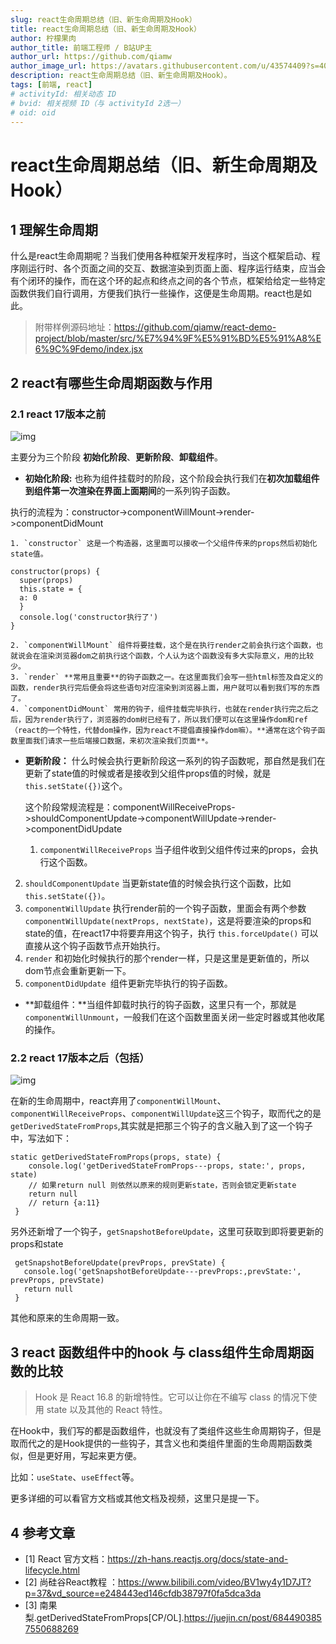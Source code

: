 ```yaml
---
slug: react生命周期总结（旧、新生命周期及Hook）
title: react生命周期总结（旧、新生命周期及Hook）
author: 柠檬果肉
author_title: 前端工程师 / B站UP主
author_url: https://github.com/qiamw
author_image_url: https://avatars.githubusercontent.com/u/43574409?s=400&u=f5973781cf424d7cf56d7ff289f132f11ff51718&v=4
description: react生命周期总结（旧、新生命周期及Hook）。
tags: [前端, react]
# activityId: 相关动态 ID
# bvid: 相关视频 ID（与 activityId 2选一）
# oid: oid
---
```


<!-- truncate -->

# react生命周期总结（旧、新生命周期及Hook）

## 1 理解生命周期

什么是react生命周期呢？当我们使用各种框架开发程序时，当这个框架启动、程序刚运行时、各个页面之间的交互、数据渲染到页面上面、程序运行结束，应当会有个闭环的操作，而在这个环的起点和终点之间的各个节点，框架给给定一些特定函数供我们自行调用，方便我们执行一些操作，这便是生命周期。react也是如此。

> 附带样例源码地址：https://github.com/qiamw/react-demo-project/blob/master/src/%E7%94%9F%E5%91%BD%E5%91%A8%E6%9C%9Fdemo/index.jsx

## 2 react有哪些生命周期函数与作用

### 2.1 react 17版本之前



![img](https://cdn.nlark.com/yuque/0/2022/png/22565604/1656945408594-7187c2e7-10b6-42f4-813e-098d77d8b80b.png)

主要分为三个阶段 **初始化阶段**、**更新阶段**、**卸载组件**。

- **初始化阶段:** 也称为组件挂载时的阶段，这个阶段会执行我们在**初次加载组件到组件第一次渲染在界面上面期间**的一系列钩子函数。

执行的流程为：constructor->componentWillMount->render->componentDidMount

 	1. `constructor` 这是一个构造器，这里面可以接收一个父组件传来的props然后初始化state值。		

```
constructor(props) {
  super(props)
  this.state = {
  a: 0
  }
  console.log('constructor执行了')
}
```

 	2. `componentWillMount` 组件将要挂载，这个是在执行render之前会执行这个函数，也就说会在渲染浏览器dom之前执行这个函数，个人认为这个函数没有多大实际意义，用的比较少。
 	3. `render` **常用且重要**的钩子函数之一。在这里面我们会写一些html标签及自定义的函数，render执行完后便会将这些语句对应渲染到浏览器上面，用户就可以看到我们写的东西了。
 	4. `componentDidMount` 常用的钩子，组件挂载完毕执行，也就在render执行完之后之后，因为render执行了，浏览器的dom树已经有了，所以我们便可以在这里操作dom和ref（react的一个特性，代替dom操作，因为react不提倡直接操作dom嘛）。**通常在这个钩子函数里面我们请求一些后端接口数据，来初次渲染我们页面**。

- **更新阶段：**  什么时候会执行更新阶段这一系列的钩子函数呢，那自然是我们在更新了state值的时候或者是接收到父组件props值的时候，就是`this.setState({})`这个。

  这个阶段常规流程是：componentWillReceiveProps->shouldComponentUpdate->componentWillUpdate->render->componentDidUpdate

  1.  `componentWillReceiveProps` 当子组件收到父组件传过来的props，会执行这个函数。

2. `shouldComponentUpdate` 当更新state值的时候会执行这个函数，比如`this.setState({})`。
3. `componentWillUpdate` 执行render前的一个钩子函数，里面会有两个参数`componentWillUpdate(nextProps, nextState)`，这是将要渲染的props和state的值，在react17中将要弃用这个钩子，执行 `this.forceUpdate()` 可以直接从这个钩子函数节点开始执行。
4. `render` 和初始化时候执行的那个render一样，只是这里是更新值的，所以dom节点会重新更新一下。
5. `componentDidUpdate `组件更新完毕执行的钩子函数。

- **卸载组件：**当组件卸载时执行的钩子函数，这里只有一个，那就是`componentWillUnmount`，一般我们在这个函数里面关闭一些定时器或其他收尾的操作。

### 2.2 react 17版本之后（包括）

![img](https://cdn.nlark.com/yuque/0/2022/png/22565604/1656977515120-9ce187b3-8f13-4da3-aacf-454bf203350d.png)

在新的生命周期中，react弃用了`componentWillMount`、`componentWillReceiveProps`、`componentWillUpdate`这三个钩子，取而代之的是`getDerivedStateFromProps`,其实就是把那三个钩子的含义融入到了这一个钩子中，写法如下：

```
static getDerivedStateFromProps(props, state) {
    console.log('getDerivedStateFromProps---props, state:', props, state)
    // 如果return null 则依然以原来的规则更新state，否则会锁定更新state
    return null
    // return {a:11}
 }
```

另外还新增了一个钩子，`getSnapshotBeforeUpdate`，这里可获取到即将要更新的props和state

```
 getSnapshotBeforeUpdate(prevProps, prevState) {
   console.log('getSnapshotBeforeUpdate---prevProps:,prevState:', prevProps, prevState)
   return null
 }
```

其他和原来的生命周期一致。

## 3 react 函数组件中的hook 与 class组件生命周期函数的比较

> Hook 是 React 16.8 的新增特性。它可以让你在不编写 class 的情况下使用 state 以及其他的 React 特性。

在Hook中，我们写的都是函数组件，也就没有了类组件这些生命周期钩子，但是取而代之的是Hook提供的一些钩子，其含义也和类组件里面的生命周期函数类似，但是更好用，写起来更方便。

比如：`useState`、`useEffect`等。

更多详细的可以看官方文档或其他文档及视频，这里只是提一下。

## 4 参考文章

- [1] React 官方文档：https://zh-hans.reactjs.org/docs/state-and-lifecycle.html
- [2] 尚硅谷React教程 ：https://www.bilibili.com/video/BV1wy4y1D7JT?p=37&vd_source=e248443ed146cfdb38797f0fa5dca3da
- [3] 南果梨.getDerivedStateFromProps[CP/OL].https://juejin.cn/post/6844903857550688269